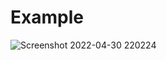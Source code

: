 # Example
![Screenshot 2022-04-30 220224](https://user-images.githubusercontent.com/74363236/166110948-ecaea99a-3cd3-49d0-8c48-6bc0b0df10cf.jpg)
